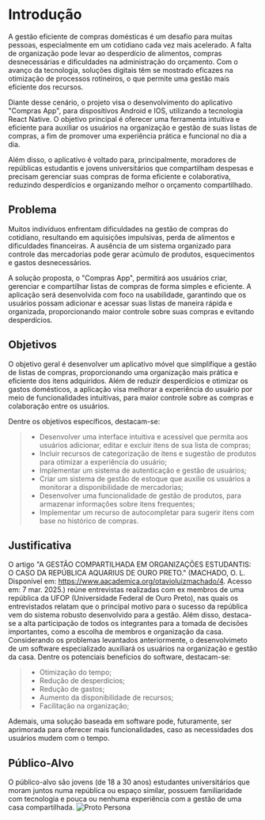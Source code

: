 # Introdução

A gestão eficiente de compras domésticas é um desafio para muitas pessoas, especialmente em um cotidiano cada vez mais acelerado. A falta de organização pode levar ao desperdício de alimentos, compras desnecessárias e dificuldades na administração do orçamento. Com o avanço da tecnologia, soluções digitais têm se mostrado eficazes na otimização de processos rotineiros, o que permite uma gestão mais eficiente dos recursos.

Diante desse cenário, o projeto visa o desenvolvimento do aplicativo "Compras App", para dispositivos Android e IOS, utilizando a tecnologia React Native. O objetivo principal é oferecer uma ferramenta intuitiva e eficiente para auxiliar os usuários na organização e gestão de suas listas de compras, a fim de promover uma experiência prática e funcional no dia a dia. 

Além disso, o aplicativo é voltado para, principalmente, moradores de repúblicas estudantis e jovens universitários que compartilham despesas e precisam gerenciar suas compras de forma eficiente e colaborativa, reduzindo desperdícios e organizando melhor o orçamento compartilhado.


## Problema

Muitos indivíduos enfrentam dificuldades na gestão de compras do cotidiano, resultando em aquisições impulsivas, perda de alimentos e dificuldades financeiras. A ausência de um sistema organizado para controle das mercadorias pode gerar acúmulo de produtos, esquecimentos e gastos desnecessários.

A solução proposta, o "Compras App", permitirá aos usuários criar, gerenciar e compartilhar listas de compras de forma simples e eficiente. A aplicação será desenvolvida com foco na usabilidade, garantindo que os usuários possam adicionar e acessar suas listas de maneira rápida e organizada, proporcionando maior controle sobre suas compras e evitando desperdícios.

## Objetivos

O objetivo geral é desenvolver um aplicativo móvel que simplifique a gestão de listas de compras, proporcionando uma organização mais prática e eficiente dos itens adquiridos. Além de reduzir desperdícios e otimizar os gastos domésticos, a aplicação visa melhorar a experiência do usuário por meio de funcionalidades intuitivas, para maior controle sobre as compras e colaboração entre os usuários.

Dentre os objetivos específicos, destacam-se:

> - Desenvolver uma interface intuitiva e acessível que permita aos usuários adicionar, editar e excluir itens de sua lista de compras;
> - Incluir recursos de categorização de itens e sugestão de produtos para otimizar a experiência do usuário;
> - Implementar um sistema de autenticação e gestão de usuários;
> - Criar um sistema de gestão de estoque que auxilie os usuários a monitorar a disponibilidade de mercadorias;
> - Desenvolver uma funcionalidade de gestão de produtos, para armazenar informações sobre itens frequentes;
> - Implementar um recurso de autocompletar para sugerir itens com base no histórico de compras.

## Justificativa

O artigo "A GESTÃO COMPARTILHADA EM ORGANIZAÇÕES ESTUDANTIS: O CASO DA REPÚBLICA AQUARIUS DE OURO PRETO." (MACHADO, O. L. Disponível em: <https://www.aacademica.org/otavioluizmachado/4>. Acesso em: 7 mar. 2025.)
reúne entrevistas realizadas com ex membros de uma república da UFOP (Universidade Federal de Ouro Preto), nas quais os entrevistados relatam que o principal motivo para o sucesso da república vem do sistema robusto desenvolvido para a gestão. Além disso, destaca-se a alta participação de todos os integrantes para a tomada de decisões importantes, como a escolha de membros e organização da casa.
Considerando os problemas levantados anteriormente, o desenvolvimeto de um software especializado auxiliará os usuários na organização e gestão da casa.
Dentre os potenciais benefícios do software, destacam-se:
> - Otimização do tempo;
> - Redução de desperdícios;
> - Redução de gastos;
> - Aumento da disponibilidade de recursos;
> - Facilitação na organização;

Ademais, uma solução baseada em software pode, futuramente, ser aprimorada para oferecer mais funcionalidades, caso as necessidades dos usuários mudem com o tempo.

## Público-Alvo

O público-alvo são jovens (de 18 a 30 anos) estudantes universitários que moram juntos numa república ou espaço similar, possuem familiaridade com tecnologia e pouca ou nenhuma experiência com a gestão de uma casa compartilhada.
![Proto Persona](https://github.com/user-attachments/assets/645bb756-56bb-4fe9-abfd-a368a7a6bdd0)
